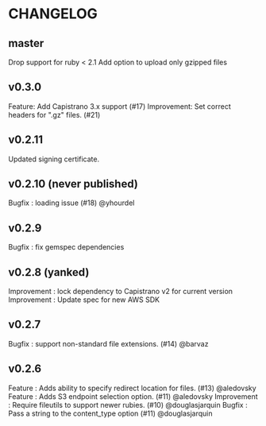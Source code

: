 # CHANGELOG

## master

Drop support for ruby < 2.1
Add option to upload only gzipped files

## v0.3.0

Feature:     Add Capistrano 3.x support (#17)
Improvement: Set correct headers for ".gz" files. (#21)

## v0.2.11

Updated signing certificate.

## v0.2.10 (never published)

Bugfix : loading issue (#18) @yhourdel

## v0.2.9

Bugfix : fix gemspec dependencies

## v0.2.8 (yanked)

Improvement : lock dependency to Capistrano v2 for current version
Improvement : Update spec for new AWS SDK

## v0.2.7

Bugfix : support non-standard file extensions. (#14) @barvaz

## v0.2.6

Feature : Adds ability to specify redirect location for files. (#13) @aledovsky
Feature : Adds S3 endpoint selection option. (#11) @aledovsky
Improvement : Require fileutils to support newer rubies. (#10) @douglasjarquin
Bugfix : Pass a string to the content_type option (#11) @douglasjarquin
